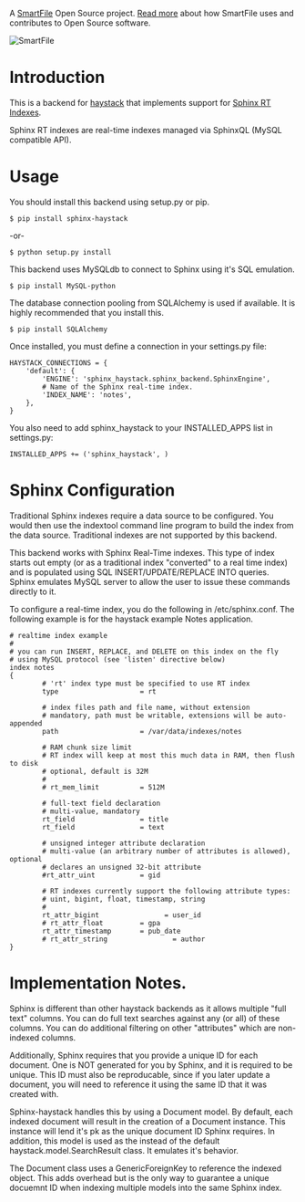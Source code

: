 A [SmartFile](http://www.smartfile.com/) Open Source project.
[Read more](http://www.smartfile.com/open-source.html) about how SmartFile uses and
contributes to Open Source software.

![SmartFile](http://www.smartfile.com/images/logo.jpg)

Introduction
====

This is a backend for [haystack](http://haystacksearch.org/) that implements support
for [Sphinx RT Indexes](http://sphinxsearch.com/docs/2.0.2/rt-indexes.html).

Sphinx RT indexes are real-time indexes managed via SphinxQL (MySQL compatible API).

Usage
====

You should install this backend using setup.py or pip.

    $ pip install sphinx-haystack

-or-

    $ python setup.py install

This backend uses MySQLdb to connect to Sphinx using it's SQL emulation. 

    $ pip install MySQL-python

The database connection pooling from SQLAlchemy is used if available. It is highly
recommended that you install this.

    $ pip install SQLAlchemy

Once installed, you must define a connection in your settings.py file:

    HAYSTACK_CONNECTIONS = {
        'default': {
            'ENGINE': 'sphinx_haystack.sphinx_backend.SphinxEngine',
            # Name of the Sphinx real-time index.
            'INDEX_NAME': 'notes',
        },
    }

You also need to add sphinx_haystack to your INSTALLED_APPS list in settings.py:

    INSTALLED_APPS += ('sphinx_haystack', )

Sphinx Configuration
====

Traditional Sphinx indexes require a data source to be configured. You would then use
the indextool command line program to build the index from the data source. Traditional
indexes are not supported by this backend.

This backend works with Sphinx Real-Time indexes. This type of index starts out empty
(or as a traditional index "converted" to a real time index) and is populated using SQL
INSERT/UPDATE/REPLACE INTO queries. Sphinx emulates MySQL server to allow the user to
issue these commands directly to it.

To configure a real-time index, you do the following in /etc/sphinx.conf. The following
example is for the haystack example Notes application.

    # realtime index example
    #
    # you can run INSERT, REPLACE, and DELETE on this index on the fly
    # using MySQL protocol (see 'listen' directive below)
    index notes
    {
            # 'rt' index type must be specified to use RT index
            type                    = rt

            # index files path and file name, without extension
            # mandatory, path must be writable, extensions will be auto-appended
            path                    = /var/data/indexes/notes

            # RAM chunk size limit
            # RT index will keep at most this much data in RAM, then flush to disk
            # optional, default is 32M
            #
            # rt_mem_limit          = 512M

            # full-text field declaration
            # multi-value, mandatory
            rt_field                = title
            rt_field                = text

            # unsigned integer attribute declaration
            # multi-value (an arbitrary number of attributes is allowed), optional
            # declares an unsigned 32-bit attribute
            #rt_attr_uint           = gid

            # RT indexes currently support the following attribute types:
            # uint, bigint, float, timestamp, string
            #
            rt_attr_bigint                = user_id
            # rt_attr_float         = gpa
            rt_attr_timestamp       = pub_date
            # rt_attr_string                = author
    }

Implementation Notes.
====

Sphinx is different than other haystack backends as it allows multiple "full text"
columns. You can do full text searches against any (or all) of these columns.
You can do additional filtering on other "attributes" which are non-indexed columns.

Additionally, Sphinx requires that you provide a unique ID for each document. One is
NOT generated for you by Sphinx, and it is required to be unique. This ID must also
be reproducable, since if you later update a document, you will need to reference
it using the same ID that it was created with.

Sphinx-haystack handles this by using a Document model. By default, each indexed document
will result in the creation of a Document instance. This instance will lend it's pk as
the unique document ID Sphinx requires. In addition, this model is used as the instead
of the default haystack.model.SearchResult class. It emulates it's behavior.

The Document class uses a GenericForeignKey to reference the indexed object. This adds
overhead but is the only way to guarantee a unique docuemnt ID when indexing multiple
models into the same Sphinx index.

